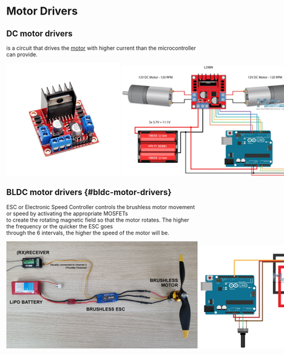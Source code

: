 # Motor Drivers

## DC motor drivers
is a circuit that drives the [motor](electrical_motors.md) with higher current than the microcontroller can provide.

<div style="display: flex; align-items: flex-end;">  
  <img src="../../images/electronics/motor_driver_L298N.jpg" alt="Motor driver L298N" width="300">  
  &nbsp; &nbsp;  
  <img src="../../images/electronics/motor_driver_and_arduino.png" alt="Motor driver L298N and Arduino" width="500">  
</div>

## BLDC motor drivers {#bldc-motor-drivers}
ESC or Electronic Speed Controller controls the brushless motor movement or speed by activating the appropriate MOSFETs  
to create the rotating magnetic field so   that the motor rotates.  The higher the frequency or the quicker the ESC goes  
through   the 6 intervals, the higher the speed of the motor will be.  

<div style="display: flex; align-items: flex-end;">
  <img src="../../images/electronics/bldc_and_esc.jpg" alt="BLDC motor and ESC" width="700"> 
  &nbsp; &nbsp;
  <img src="../../images/electronics/bldc_and_arduino.png" alt="BLDC motor and Arduino" width="700"> 
</div>